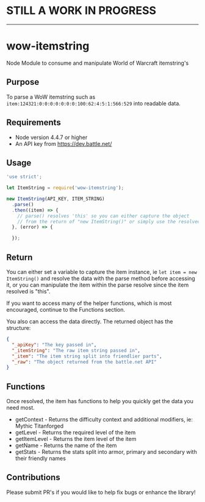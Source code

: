 # STILL A WORK IN PROGRESS
--------------------------

# wow-itemstring
Node Module to consume and manipulate World of Warcraft itemstring's


## Purpose

To parse a WoW itemstring such as `item:124321:0:0:0:0:0:0:0:100:62:4:5:1:566:529` into readable data.


## Requirements

* Node version 4.4.7 or higher
* An API key from https://dev.battle.net/


## Usage

```javascript
'use strict';

let ItemString = require('wow-itemstring');

new ItemString(API_KEY, ITEM_STRING)
  .parse()
  .then((item) => {
    // parse() resolves 'this' so you can either capture the object
    // from the return of "new ItemString()" or simply use the resolved item
  }, (error) => {

  });

```

## Return

You can either set a variable to capture the item instance, ie `let item = new ItemString()`
and resolve the data with the parse method before accessing it, or you can manipulate the item
within the parse resolve since the item resolved is "this".

If you want to access many of the helper functions, which is most encouraged, continue to the Functions section.

You also can access the data directly.  The returned object has the structure:

```json
{
  "_apiKey": "The key passed in",
  "_itemString": "The raw item string passed in",
  "_item": "The item string split into friendlier parts",
  "_raw": "The object returned from the battle.net API"
}
```

## Functions

Once resolved, the item has functions to help you quickly get the data you need most.

* getContext - Returns the difficulty context and additional modifiers, ie: Mythic Titanforged
* getLevel - Returns the required level of the item
* getItemLevel - Returns the item level of the item
* getName - Returns the name of the item
* getStats - Returns the stats split into armor, primary and secondary with their friendly names

## Contributions

Please submit PR's if you would like to help fix bugs or enhance the library!
